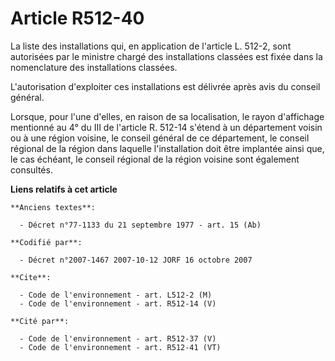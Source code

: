 # Article R512-40

La liste des installations qui, en application de l'article L. 512-2, sont autorisées par le ministre chargé des
installations classées est fixée dans la nomenclature des installations classées.

L'autorisation d'exploiter ces installations est délivrée après avis du conseil général.

Lorsque, pour l'une d'elles, en raison de sa localisation, le rayon d'affichage mentionné au 4° du III de l'article R. 512-14
s'étend à un département voisin ou à une région voisine, le conseil général de ce département, le conseil régional de la
région dans laquelle l'installation doit être implantée ainsi que, le cas échéant, le conseil régional de la région voisine
sont également consultés.

**Liens relatifs à cet article**

	**Anciens textes**:

	  - Décret n°77-1133 du 21 septembre 1977 - art. 15 (Ab)

	**Codifié par**:

	  - Décret n°2007-1467 2007-10-12 JORF 16 octobre 2007

	**Cite**:

	  - Code de l'environnement - art. L512-2 (M)
	  - Code de l'environnement - art. R512-14 (V)

	**Cité par**:

	  - Code de l'environnement - art. R512-37 (V)
	  - Code de l'environnement - art. R512-41 (VT)
